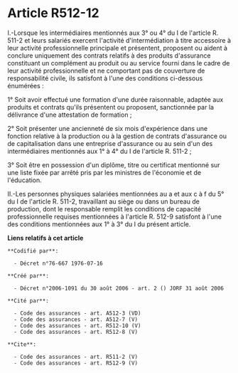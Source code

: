 # Article R512-12

I.-Lorsque les intermédiaires mentionnés aux 3° ou 4° du I de l'article R. 511-2 et leurs salariés exercent l'activité
d'intermédiation à titre accessoire à leur activité professionnelle principale et présentent, proposent ou aident à conclure
uniquement des contrats relatifs à des produits d'assurance constituant un complément au produit ou au service fourni dans le
cadre de leur activité professionnelle et ne comportant pas de couverture de responsabilité civile, ils satisfont à l'une des
conditions ci-dessous énumérées : 

1° Soit avoir effectué une formation d'une durée raisonnable, adaptée aux produits et contrats qu'ils présentent ou
proposent, sanctionnée par la délivrance d'une attestation de formation ; 

2° Soit présenter une ancienneté de six mois d'expérience dans une fonction relative à la production ou à la gestion de
contrats d'assurance ou de capitalisation dans une entreprise d'assurance ou au sein d'un des intermédiaires mentionnés aux
1° à 4° du I de l'article R. 511-2 ; 

3° Soit être en possession d'un diplôme, titre ou certificat mentionné sur une liste fixée par arrêté pris par les ministres
de l'économie et de l'éducation. 

II.-Les personnes physiques salariées mentionnées au a et aux c à f du 5° du I de l'article R. 511-2, travaillant au siège ou
dans un bureau de production, dont le responsable remplit les conditions de capacité professionnelle requises mentionnées à
l'article R. 512-9 satisfont à l'une des conditions mentionnées aux 1° à 3° du I du présent article.

**Liens relatifs à cet article**

	**Codifié par**:

	  - Décret n°76-667 1976-07-16

	**Créé par**:

	  - Décret n°2006-1091 du 30 août 2006 - art. 2 () JORF 31 août 2006

	**Cité par**:

	  - Code des assurances - art. A512-3 (VD)
	  - Code des assurances - art. A512-7 (V)
	  - Code des assurances - art. R512-10 (V)
	  - Code des assurances - art. R512-8 (V)

	**Cite**:

	  - Code des assurances - art. R511-2 (V)
	  - Code des assurances - art. R512-9 (V)
